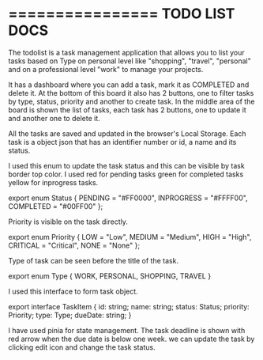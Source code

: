 
================
TODO LIST DOCS
================

The todolist is a task management application that allows you to list your tasks based on Type on personal level like "shopping", "travel", "personal" and on a professional level "work" to manage your projects.

It has a dashboard where you can add a task, mark it as COMPLETED and delete it. At the bottom of this board it also has 2 buttons, one to filter tasks by type, status, priority and another to create task. In the middle area of the board is shown the list of tasks, each task has 2 buttons, one to update it and another one to delete it.

All the tasks are saved and updated in the browser's Local Storage. Each task is a object json that has an identifier number or id, a name and its status.

I used this enum to update the task status and this can be visible by task border top color. I used
red for pending tasks
green for completed tasks
yellow for inprogress tasks.

export enum Status {
    PENDING = "#FF0000",
    INPROGRESS = "#FFFF00",
    COMPLETED = "#00FF00"
};

Priority is visible on the task directly.

export enum Priority {
    LOW = "Low",
    MEDIUM = "Medium",
    HIGH = "High",
    CRITICAL = "Critical",
    NONE = "None"
};

Type of task can be seen before the title of the task.

export enum Type {
    WORK,
    PERSONAL,
    SHOPPING,
    TRAVEL
} 

I used this interface to form task object.

export interface TaskItem {
    id: string;
    name: string;
    status: Status;
    priority: Priority;
    type: Type;
    dueDate: string;
}


I have used pinia for state management. The task deadline is shown with red arrow when the due date is below one week. we can update the task by clicking edit icon and change the task status.
